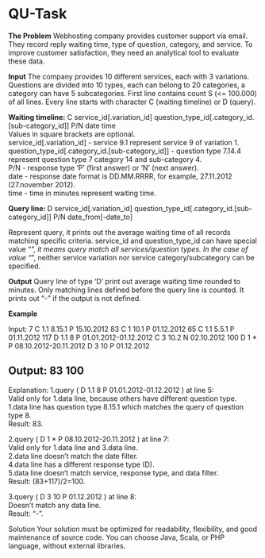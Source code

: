 # QU-Task

<b>The Problem</b>
Webhosting company provides customer support via email. They record reply waiting time,
type of question, category, and service. To improve customer satisfaction, they need an
analytical tool to evaluate these data.

<b>Input</b>
The company provides 10 different services, each with 3 variations. Questions are divided into
10 types, each can belong to 20 categories, a category can have 5 subcategories.
First line contains count S (<= 100.000) of all lines.
Every line starts with character C (waiting timeline) or D (query).

<b>Waiting timeline:</b>
C service_id[.variation_id] question_type_id[.category_id.[sub-category_id]] P/N date time</br>
Values in square brackets are optional.</br>
service_id[.variation_id] - service 9.1 represent service 9 of variation 1.</br>
question_type_id[.category_id.[sub-category_id]] - question type 7.14.4 represent question type 7
category 14 and sub-category 4.</br>
P/N - response type ‘P’ (first answer) or ‘N’ (next answer).</br>
date - response date format is DD.MM.RRRR, for example, 27.11.2012 (27.november 2012).</br>
time - time in minutes represent waiting time.</br>

<b>Query line:</b>
D service_id[.variation_id] question_type_id[.category_id.[sub-category_id]] P/N date_from[-date_to]</br>

Represent query, it prints out the average waiting time of all records matching specific criteria.
service_id and question_type_id can have special value “*”, it means query match all
services/question types. In the case of value “*”, neither service variation nor service
category/subcategory can be specified.

<b>Output</b>
Query line of type ‘D’ print out average waiting time rounded to minutes.
Only matching lines defined before the query line is counted.
It prints out “-” if the output is not defined.

<b>Example</b>

Input:
7
C 1.1 8.15.1 P 15.10.2012 83
C 1 10.1 P 01.12.2012 65
C 1.1 5.5.1 P 01.11.2012 117
D 1.1 8 P 01.01.2012-01.12.2012
C 3 10.2 N 02.10.2012 100
D 1 * P 08.10.2012-20.11.2012
D 3 10 P 01.12.2012

Output:
83
100
-

Explanation:
1.query ( D 1.1 8 P 01.01.2012-01.12.2012 ) at line 5:</br>
Valid only for 1.data line, because others have different question type.</br>
1.data line has question type 8.15.1 which matches the query of question type 8.</br>
Result: 83.</br>

2.query ( D 1 * P 08.10.2012-20.11.2012 ) at line 7:</br>
Valid only for 1.data line and 3.data line.</br>
2.data line doesn’t match the date filter.</br>
4.data line has a different response type (D).</br>
5.data line doesn’t match service, response type, and data filter.</br>
Result: (83+117)/2=100.</br>

3.query ( D 3 10 P 01.12.2012 ) at line 8:</br>
Doesn’t match any data line.</br>
Result: “-”.</br>

Solution
Your solution must be optimized for readability, flexibility, and good maintenance of source
code.
You can choose Java, Scala, or PHP language, without external libraries.
